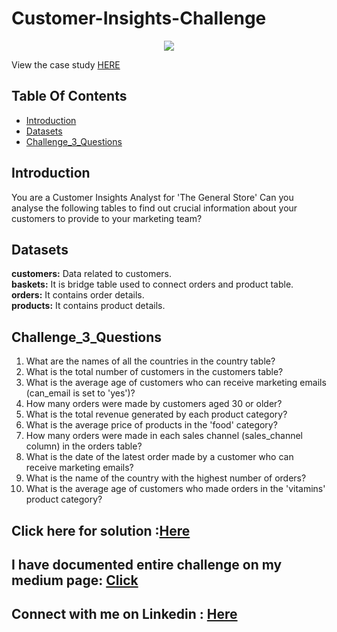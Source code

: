 # Customer-Insights-Challenge


<p align="center">
<img src="https://www.steeldata.org.uk/sql3.jpg">

View the case study [HERE](https://mattsteel87.wixsite.com/datacoach/esports-tournament-copy)


## Table Of Contents
- [Introduction](#introduction)
- [Datasets](#Datasets)
- [Challenge_3_Questions](#Challenge_3_Questions)

## Introduction

You are a Customer Insights Analyst for 'The General Store'
Can you analyse the following tables to find out crucial information about your customers to provide to your marketing team?

## Datasets

**customers:** Data related to customers.
<br>
**baskets:**  It is bridge table used to connect orders and product table.
<br>
**orders:** It contains order details.
<br>
**products:** It contains product details.

## Challenge_3_Questions

1. What are the names of all the countries in the country table?
2. What is the total number of customers in the customers table?
3. What is the average age of customers who can receive marketing emails (can_email is set to 'yes')?
4. How many orders were made by customers aged 30 or older?
5. What is the total revenue generated by each product category?
6. What is the average price of products in the 'food' category?
7. How many orders were made in each sales channel (sales_channel column) in the orders table?
8. What is the date of the latest order made by a customer who can receive marketing emails?
9. What is the name of the country with the highest number of orders?
10. What is the average age of customers who made orders in the 'vitamins' product category?

## Click here for solution :[Here](https://github.com/SimranGodsey/Customer-Insights-Challenge/blob/main/Challenge%20No%20%3A%203)

## I have documented entire challenge on my medium page: [Click](https://medium.com/@simrangodse18/customer-insights-challenge-03-f0f7af74d545)

## Connect with me on Linkedin : [Here]()

